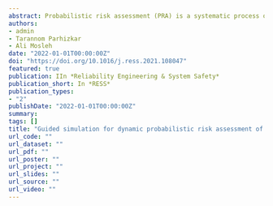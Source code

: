 ```yaml
---
abstract: Probabilistic risk assessment (PRA) is a systematic process of examining how engineered systems work to ensure safety. With the growth of the size of dynamic systems and the complexity of the interactions between hardware, software, and humans, it is extremely difficult to enumerate risky scenarios by the traditional PRA methods. In this study, a new dynamic probabilistic risk assessment methodology is proposed that employs a new exploration strategy to generate risky scenarios. The proposed methodology consists of three main modules, including simulation, planner, and scheduler. In this methodology, the engineering knowledge of the system is explicitly used to guide the simulation module to achieve higher efficiency and accuracy. The engineering knowledge is reflected in the planner module which is responsible for generating plans as a high-level map to guide the simulation. The scheduler module is responsible for guiding the simulation by controlling the timing and occurrence of the random events. In this paper, modules of the proposed methodology, and their interactions are explained in detail. The developed methodology is used to perform risk assessment of a Space Shuttle ascent phase, and results show the effectiveness of the proposed platform..
authors:
- admin
- Tarannom Parhizkar
- Ali Mosleh
date: "2022-01-01T00:00:00Z"
doi: "https://doi.org/10.1016/j.ress.2021.108047"
featured: true
publication: IIn *Reliability Engineering & System Safety*
publication_short: In *RESS*
publication_types:
- "2"
publishDate: "2022-01-01T00:00:00Z"
summary: 
tags: []
title: "Guided simulation for dynamic probabilistic risk assessment of complex systems: Concept, method, and application"
url_code: ""
url_dataset: ""
url_pdf: ""
url_poster: ""
url_project: ""
url_slides: ""
url_source: ""
url_video: ""
---
```

